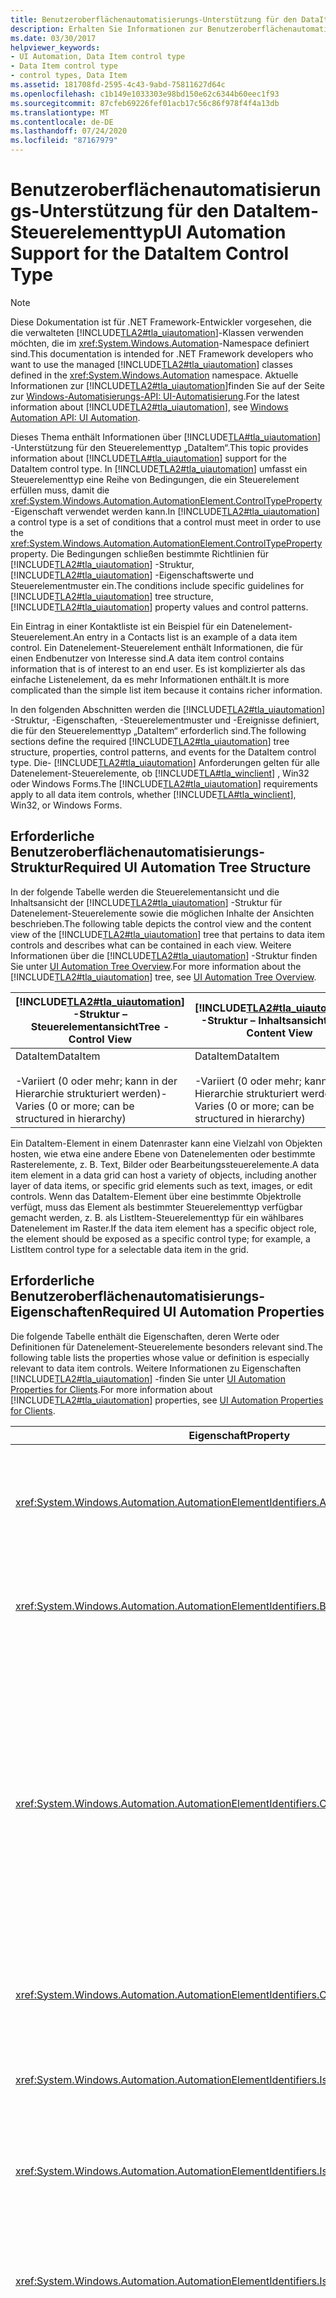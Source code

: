 ```yaml
---
title: Benutzeroberflächenautomatisierungs-Unterstützung für den DataItem-Steuerelementtyp
description: Erhalten Sie Informationen zur Benutzeroberflächenautomatisierungs-Unterstützung für den DataItem-Steuerelement. Erlernen Sie die erforderliche Struktur, Eigenschaften, Steuerelement Muster und Ereignisse.
ms.date: 03/30/2017
helpviewer_keywords:
- UI Automation, Data Item control type
- Data Item control type
- control types, Data Item
ms.assetid: 181708fd-2595-4c43-9abd-75811627d64c
ms.openlocfilehash: c1b149e1033303e98bd150e62c6344b60eec1f93
ms.sourcegitcommit: 87cfeb69226fef01acb17c56c86f978f4f4a13db
ms.translationtype: MT
ms.contentlocale: de-DE
ms.lasthandoff: 07/24/2020
ms.locfileid: "87167979"
---
```

# <a name="ui-automation-support-for-the-dataitem-control-type"></a><span data-ttu-id="27233-104">Benutzeroberflächenautomatisierungs-Unterstützung für den DataItem-Steuerelementtyp</span><span class="sxs-lookup"><span data-stu-id="27233-104">UI Automation Support for the DataItem Control Type</span></span>
> [!NOTE]
> <span data-ttu-id="27233-105">Diese Dokumentation ist für .NET Framework-Entwickler vorgesehen, die die verwalteten [!INCLUDE[TLA2#tla_uiautomation](../../../includes/tla2sharptla-uiautomation-md.md)]-Klassen verwenden möchten, die im <xref:System.Windows.Automation>-Namespace definiert sind.</span><span class="sxs-lookup"><span data-stu-id="27233-105">This documentation is intended for .NET Framework developers who want to use the managed [!INCLUDE[TLA2#tla_uiautomation](../../../includes/tla2sharptla-uiautomation-md.md)] classes defined in the <xref:System.Windows.Automation> namespace.</span></span> <span data-ttu-id="27233-106">Aktuelle Informationen zur [!INCLUDE[TLA2#tla_uiautomation](../../../includes/tla2sharptla-uiautomation-md.md)]finden Sie auf der Seite zur [Windows-Automatisierungs-API: UI-Automatisierung](/windows/win32/winauto/entry-uiauto-win32).</span><span class="sxs-lookup"><span data-stu-id="27233-106">For the latest information about [!INCLUDE[TLA2#tla_uiautomation](../../../includes/tla2sharptla-uiautomation-md.md)], see [Windows Automation API: UI Automation](/windows/win32/winauto/entry-uiauto-win32).</span></span>  
  
 <span data-ttu-id="27233-107">Dieses Thema enthält Informationen über [!INCLUDE[TLA#tla_uiautomation](../../../includes/tlasharptla-uiautomation-md.md)] -Unterstützung für den Steuerelementtyp „DataItem“.</span><span class="sxs-lookup"><span data-stu-id="27233-107">This topic provides information about [!INCLUDE[TLA#tla_uiautomation](../../../includes/tlasharptla-uiautomation-md.md)] support for the DataItem control type.</span></span> <span data-ttu-id="27233-108">In [!INCLUDE[TLA2#tla_uiautomation](../../../includes/tla2sharptla-uiautomation-md.md)] umfasst ein Steuerelementtyp eine Reihe von Bedingungen, die ein Steuerelement erfüllen muss, damit die <xref:System.Windows.Automation.AutomationElement.ControlTypeProperty> -Eigenschaft verwendet werden kann.</span><span class="sxs-lookup"><span data-stu-id="27233-108">In [!INCLUDE[TLA2#tla_uiautomation](../../../includes/tla2sharptla-uiautomation-md.md)] a control type is a set of conditions that a control must meet in order to use the <xref:System.Windows.Automation.AutomationElement.ControlTypeProperty> property.</span></span> <span data-ttu-id="27233-109">Die Bedingungen schließen bestimmte Richtlinien für [!INCLUDE[TLA2#tla_uiautomation](../../../includes/tla2sharptla-uiautomation-md.md)] -Struktur, [!INCLUDE[TLA2#tla_uiautomation](../../../includes/tla2sharptla-uiautomation-md.md)] -Eigenschaftswerte und Steuerelementmuster ein.</span><span class="sxs-lookup"><span data-stu-id="27233-109">The conditions include specific guidelines for [!INCLUDE[TLA2#tla_uiautomation](../../../includes/tla2sharptla-uiautomation-md.md)] tree structure, [!INCLUDE[TLA2#tla_uiautomation](../../../includes/tla2sharptla-uiautomation-md.md)] property values and control patterns.</span></span>  
  
 <span data-ttu-id="27233-110">Ein Eintrag in einer Kontaktliste ist ein Beispiel für ein Datenelement-Steuerelement.</span><span class="sxs-lookup"><span data-stu-id="27233-110">An entry in a Contacts list is an example of a data item control.</span></span> <span data-ttu-id="27233-111">Ein Datenelement-Steuerelement enthält Informationen, die für einen Endbenutzer von Interesse sind.</span><span class="sxs-lookup"><span data-stu-id="27233-111">A data item control contains information that is of interest to an end user.</span></span> <span data-ttu-id="27233-112">Es ist komplizierter als das einfache Listenelement, da es mehr Informationen enthält.</span><span class="sxs-lookup"><span data-stu-id="27233-112">It is more complicated than the simple list item because it contains richer information.</span></span>  
  
 <span data-ttu-id="27233-113">In den folgenden Abschnitten werden die [!INCLUDE[TLA2#tla_uiautomation](../../../includes/tla2sharptla-uiautomation-md.md)] -Struktur, -Eigenschaften, -Steuerelementmuster und -Ereignisse definiert, die für den Steuerelementtyp „DataItem“ erforderlich sind.</span><span class="sxs-lookup"><span data-stu-id="27233-113">The following sections define the required [!INCLUDE[TLA2#tla_uiautomation](../../../includes/tla2sharptla-uiautomation-md.md)] tree structure, properties, control patterns, and events for the DataItem control type.</span></span> <span data-ttu-id="27233-114">Die- [!INCLUDE[TLA2#tla_uiautomation](../../../includes/tla2sharptla-uiautomation-md.md)] Anforderungen gelten für alle Datenelement-Steuerelemente, ob [!INCLUDE[TLA#tla_winclient](../../../includes/tlasharptla-winclient-md.md)] , Win32 oder Windows Forms.</span><span class="sxs-lookup"><span data-stu-id="27233-114">The [!INCLUDE[TLA2#tla_uiautomation](../../../includes/tla2sharptla-uiautomation-md.md)] requirements apply to all data item controls, whether [!INCLUDE[TLA#tla_winclient](../../../includes/tlasharptla-winclient-md.md)], Win32, or Windows Forms.</span></span>  
  
## <a name="required-ui-automation-tree-structure"></a><span data-ttu-id="27233-115">Erforderliche Benutzeroberflächenautomatisierungs-Struktur</span><span class="sxs-lookup"><span data-stu-id="27233-115">Required UI Automation Tree Structure</span></span>  
 <span data-ttu-id="27233-116">In der folgende Tabelle werden die Steuerelementansicht und die Inhaltsansicht der [!INCLUDE[TLA2#tla_uiautomation](../../../includes/tla2sharptla-uiautomation-md.md)] -Struktur für Datenelement-Steuerelemente sowie die möglichen Inhalte der Ansichten beschrieben.</span><span class="sxs-lookup"><span data-stu-id="27233-116">The following table depicts the control view and the content view of the [!INCLUDE[TLA2#tla_uiautomation](../../../includes/tla2sharptla-uiautomation-md.md)] tree that pertains to data item controls and describes what can be contained in each view.</span></span> <span data-ttu-id="27233-117">Weitere Informationen über die [!INCLUDE[TLA2#tla_uiautomation](../../../includes/tla2sharptla-uiautomation-md.md)] -Struktur finden Sie unter [UI Automation Tree Overview](ui-automation-tree-overview.md).</span><span class="sxs-lookup"><span data-stu-id="27233-117">For more information about the [!INCLUDE[TLA2#tla_uiautomation](../../../includes/tla2sharptla-uiautomation-md.md)] tree, see [UI Automation Tree Overview](ui-automation-tree-overview.md).</span></span>  
  
|[!INCLUDE[TLA2#tla_uiautomation](../../../includes/tla2sharptla-uiautomation-md.md)] <span data-ttu-id="27233-118">-Struktur – Steuerelementansicht</span><span class="sxs-lookup"><span data-stu-id="27233-118">Tree - Control View</span></span>|[!INCLUDE[TLA2#tla_uiautomation](../../../includes/tla2sharptla-uiautomation-md.md)] <span data-ttu-id="27233-119">-Struktur – Inhaltsansicht</span><span class="sxs-lookup"><span data-stu-id="27233-119">Tree - Content View</span></span>|  
|------------------------------------------------------------------------------------------------|------------------------------------------------------------------------------------------------|  
|<span data-ttu-id="27233-120">DataItem</span><span class="sxs-lookup"><span data-stu-id="27233-120">DataItem</span></span><br /><br /> <span data-ttu-id="27233-121">-Variiert (0 oder mehr; kann in der Hierarchie strukturiert werden)</span><span class="sxs-lookup"><span data-stu-id="27233-121">-   Varies (0 or more; can be structured in hierarchy)</span></span>|<span data-ttu-id="27233-122">DataItem</span><span class="sxs-lookup"><span data-stu-id="27233-122">DataItem</span></span><br /><br /> <span data-ttu-id="27233-123">-Variiert (0 oder mehr; kann in der Hierarchie strukturiert werden)</span><span class="sxs-lookup"><span data-stu-id="27233-123">-   Varies (0 or more; can be structured in hierarchy)</span></span>|  
  
 <span data-ttu-id="27233-124">Ein DataItem-Element in einem Datenraster kann eine Vielzahl von Objekten hosten, wie etwa eine andere Ebene von Datenelementen oder bestimmte Rasterelemente, z. B. Text, Bilder oder Bearbeitungssteuerelemente.</span><span class="sxs-lookup"><span data-stu-id="27233-124">A data item element in a data grid can host a variety of objects, including another layer of data items, or specific grid elements such as text, images, or edit controls.</span></span> <span data-ttu-id="27233-125">Wenn das DataItem-Element über eine bestimmte Objektrolle verfügt, muss das Element als bestimmter Steuerelementtyp verfügbar gemacht werden, z. B. als ListItem-Steuerelementtyp für ein wählbares Datenelement im Raster.</span><span class="sxs-lookup"><span data-stu-id="27233-125">If the data item element has a specific object role, the element should be exposed as a specific control type; for example, a ListItem control type for a selectable data item in the grid.</span></span>  
  
## <a name="required-ui-automation-properties"></a><span data-ttu-id="27233-126">Erforderliche Benutzeroberflächenautomatisierungs-Eigenschaften</span><span class="sxs-lookup"><span data-stu-id="27233-126">Required UI Automation Properties</span></span>  
 <span data-ttu-id="27233-127">Die folgende Tabelle enthält die Eigenschaften, deren Werte oder Definitionen für Datenelement-Steuerelemente besonders relevant sind.</span><span class="sxs-lookup"><span data-stu-id="27233-127">The following table lists the properties whose value or definition is especially relevant to data item controls.</span></span> <span data-ttu-id="27233-128">Weitere Informationen zu Eigenschaften [!INCLUDE[TLA2#tla_uiautomation](../../../includes/tla2sharptla-uiautomation-md.md)] -finden Sie unter [UI Automation Properties for Clients](ui-automation-properties-for-clients.md).</span><span class="sxs-lookup"><span data-stu-id="27233-128">For more information about [!INCLUDE[TLA2#tla_uiautomation](../../../includes/tla2sharptla-uiautomation-md.md)] properties, see [UI Automation Properties for Clients](ui-automation-properties-for-clients.md).</span></span>  
  
|<span data-ttu-id="27233-129">Eigenschaft</span><span class="sxs-lookup"><span data-stu-id="27233-129">Property</span></span>|<span data-ttu-id="27233-130">Wert</span><span class="sxs-lookup"><span data-stu-id="27233-130">Value</span></span>|<span data-ttu-id="27233-131">Hinweise</span><span class="sxs-lookup"><span data-stu-id="27233-131">Notes</span></span>|  
|--------------|-----------|-----------|  
|<xref:System.Windows.Automation.AutomationElementIdentifiers.AutomationIdProperty>|<span data-ttu-id="27233-132">Siehe Hinweise.</span><span class="sxs-lookup"><span data-stu-id="27233-132">See notes.</span></span>|<span data-ttu-id="27233-133">Der Wert dieser Eigenschaft muss für alle Steuerelemente in einer Anwendung eindeutig sein.</span><span class="sxs-lookup"><span data-stu-id="27233-133">The value of this property needs to be unique across all controls in an application.</span></span>|  
|<xref:System.Windows.Automation.AutomationElementIdentifiers.BoundingRectangleProperty>|<span data-ttu-id="27233-134">Siehe Hinweise.</span><span class="sxs-lookup"><span data-stu-id="27233-134">See notes.</span></span>|<span data-ttu-id="27233-135">Das äußere Rechteck, das das gesamte Steuerelement enthält.</span><span class="sxs-lookup"><span data-stu-id="27233-135">The outermost rectangle that contains the whole control.</span></span>|  
|<xref:System.Windows.Automation.AutomationElementIdentifiers.ClickablePointProperty>|<span data-ttu-id="27233-136">Siehe Hinweise.</span><span class="sxs-lookup"><span data-stu-id="27233-136">See notes.</span></span>|<span data-ttu-id="27233-137">Unterstützt, wenn es ein umschließendes Rechteck gibt.</span><span class="sxs-lookup"><span data-stu-id="27233-137">Supported if there is a bounding rectangle.</span></span> <span data-ttu-id="27233-138">Wenn nicht auf jeden Punkt innerhalb des umschließenden Rechtecks geklickt werden kann, und Sie spezielle Treffertests ausführen, setzen Sie die Eigenschaft außer Kraft, und stellen Sie dann einen klickbaren Punkt bereit.</span><span class="sxs-lookup"><span data-stu-id="27233-138">If not every point within the bounding rectangle is clickable, and you perform specialized hit testing, then override and provide a clickable point.</span></span>|  
|<xref:System.Windows.Automation.AutomationElementIdentifiers.ControlTypeProperty>|<span data-ttu-id="27233-139">DataItem</span><span class="sxs-lookup"><span data-stu-id="27233-139">DataItem</span></span>|<span data-ttu-id="27233-140">Dieser Wert ist für alle Benutzeroberflächen-Frameworks gleich.</span><span class="sxs-lookup"><span data-stu-id="27233-140">This value is the same for all UI frameworks.</span></span>|  
|<xref:System.Windows.Automation.AutomationElementIdentifiers.IsContentElementProperty>|<span data-ttu-id="27233-141">Richtig</span><span class="sxs-lookup"><span data-stu-id="27233-141">True</span></span>|<span data-ttu-id="27233-142">Das Datenelement-Steuerelement muss immer ein Inhaltselement sein.</span><span class="sxs-lookup"><span data-stu-id="27233-142">The data item control must always be content.</span></span>|  
|<xref:System.Windows.Automation.AutomationElementIdentifiers.IsControlElementProperty>|<span data-ttu-id="27233-143">Richtig</span><span class="sxs-lookup"><span data-stu-id="27233-143">True</span></span>|<span data-ttu-id="27233-144">Das Datenelement-Steuerelement muss immer ein Steuerelement sein.</span><span class="sxs-lookup"><span data-stu-id="27233-144">The data item control must always be a control.</span></span>|  
|<xref:System.Windows.Automation.AutomationElementIdentifiers.IsKeyboardFocusableProperty>|<span data-ttu-id="27233-145">Siehe Hinweise.</span><span class="sxs-lookup"><span data-stu-id="27233-145">See notes.</span></span>|<span data-ttu-id="27233-146">Wenn das Steuerelement den Tastaturfokus erhalten kann, muss es diese Eigenschaft unterstützen.</span><span class="sxs-lookup"><span data-stu-id="27233-146">If the control can receive keyboard focus, it must support this property.</span></span>|  
|<xref:System.Windows.Automation.AutomationElementIdentifiers.ItemStatusProperty>|<span data-ttu-id="27233-147">Siehe Hinweise.</span><span class="sxs-lookup"><span data-stu-id="27233-147">See notes.</span></span>|<span data-ttu-id="27233-148">Wenn das Steuerelement einen Status enthält, der dynamisch aktualisiert wird, muss diese Eigenschaft unterstützt werden, damit eine Hilfstechnologie Aktualisierungen empfangen kann, wenn sich der Status des Elements ändert.</span><span class="sxs-lookup"><span data-stu-id="27233-148">If the control contains status that is being updated dynamically then this property must be supported so that an assistive technology can receive updates when the status of the element changes.</span></span>|  
|<xref:System.Windows.Automation.AutomationElementIdentifiers.ItemTypeProperty>|<span data-ttu-id="27233-149">Siehe Hinweise.</span><span class="sxs-lookup"><span data-stu-id="27233-149">See notes.</span></span>|<span data-ttu-id="27233-150">Dies ist der Zeichenfolgenwert, der dem Endbenutzer das zugrunde liegende Objekt übermittelt, das vom Element dargestellt wird.</span><span class="sxs-lookup"><span data-stu-id="27233-150">This is the string value that conveys to the end user the underlying object that the item represents.</span></span> <span data-ttu-id="27233-151">Beispiele sind „Mediendatei“ oder „Kontakt“.</span><span class="sxs-lookup"><span data-stu-id="27233-151">Examples are "Media File" or "Contact".</span></span>|  
|<xref:System.Windows.Automation.AutomationElementIdentifiers.LabeledByProperty>|`Null`|<span data-ttu-id="27233-152">Datenelement-Steuerelemente verfügen nicht über eine statische Textbezeichnung.</span><span class="sxs-lookup"><span data-stu-id="27233-152">Data item controls do not have a static text label.</span></span>|  
|<xref:System.Windows.Automation.AutomationElementIdentifiers.LocalizedControlTypeProperty>|<span data-ttu-id="27233-153">„Datenelement“</span><span class="sxs-lookup"><span data-stu-id="27233-153">"data item"</span></span>|<span data-ttu-id="27233-154">Lokalisierte Zeichenfolge für den Steuerelementtyp „DataItem“.</span><span class="sxs-lookup"><span data-stu-id="27233-154">Localized string corresponding to the DataItem control type.</span></span>|  
|<xref:System.Windows.Automation.AutomationElementIdentifiers.NameProperty>|<span data-ttu-id="27233-155">Siehe Hinweise.</span><span class="sxs-lookup"><span data-stu-id="27233-155">See notes.</span></span>|<span data-ttu-id="27233-156">Das Datenelement-Steuerelement enthält stets ein primäres Textelement, das sich auf den Bezeichner bezieht, den der Benutzer als bedeutungsvollsten Bezeichner mit dem Element assoziieren würde.</span><span class="sxs-lookup"><span data-stu-id="27233-156">The data item control always contains a primary text element that relates to what the user would associate as the most semantic identifier for the item.</span></span>|  
  
## <a name="required-ui-automation-control-patterns"></a><span data-ttu-id="27233-157">Erforderliche Benutzeroberflächenautomatisierungs-Steuerelementmuster</span><span class="sxs-lookup"><span data-stu-id="27233-157">Required UI Automation Control Patterns</span></span>  
 <span data-ttu-id="27233-158">Die folgende Tabelle enthält die [!INCLUDE[TLA#tla_uiautomation](../../../includes/tlasharptla-uiautomation-md.md)] -Steuerelementmuster, die von allen DataItem-Steuerelementen unterstützt werden müssen.</span><span class="sxs-lookup"><span data-stu-id="27233-158">The following table lists the [!INCLUDE[TLA#tla_uiautomation](../../../includes/tlasharptla-uiautomation-md.md)] control patterns required to be supported by all data item controls.</span></span> <span data-ttu-id="27233-159">Weitere Informationen zu Steuerelementmustern finden Sie unter [UI Automation Control Patterns Overview](ui-automation-control-patterns-overview.md).</span><span class="sxs-lookup"><span data-stu-id="27233-159">For more information about control patterns, see [UI Automation Control Patterns Overview](ui-automation-control-patterns-overview.md).</span></span>  
  
|<span data-ttu-id="27233-160">Steuerelementmuster</span><span class="sxs-lookup"><span data-stu-id="27233-160">Control Pattern</span></span>|<span data-ttu-id="27233-161">Support</span><span class="sxs-lookup"><span data-stu-id="27233-161">Support</span></span>|<span data-ttu-id="27233-162">Notizen</span><span class="sxs-lookup"><span data-stu-id="27233-162">Notes</span></span>|  
|---------------------|-------------|-----------|  
|<xref:System.Windows.Automation.Provider.IExpandCollapseProvider>|<span data-ttu-id="27233-163">Depends (Abhängig)</span><span class="sxs-lookup"><span data-stu-id="27233-163">Depends</span></span>|<span data-ttu-id="27233-164">Wenn das Datenelement-Steuerelement erweitert oder reduziert werden kann, um Informationen ein- bzw. auszublenden, muss das ExpandCollapse-Muster unterstützt werden.</span><span class="sxs-lookup"><span data-stu-id="27233-164">If the data item can be expanded or collapsed to show and hide information, the Expand Collapse pattern must be supported.</span></span>|  
|<xref:System.Windows.Automation.Provider.IGridItemProvider>|<span data-ttu-id="27233-165">Depends (Abhängig)</span><span class="sxs-lookup"><span data-stu-id="27233-165">Depends</span></span>|<span data-ttu-id="27233-166">Datenelemente unterstützen das GridItem-Muster, wenn in einem Container, in dem eine räumliche Navigation von Element zu Element möglich ist, eine Auflistung von Datenelementen verfügbar ist.</span><span class="sxs-lookup"><span data-stu-id="27233-166">Data items will support the Grid Item pattern when a collection of data items is available within a container that can be spatially navigated item-to-item.</span></span>|  
|<xref:System.Windows.Automation.Provider.IScrollItemProvider>|<span data-ttu-id="27233-167">Depends (Abhängig)</span><span class="sxs-lookup"><span data-stu-id="27233-167">Depends</span></span>|<span data-ttu-id="27233-168">Alle Datenelemente können mithilfe des ScrollItem-Musters durch einen Bildlauf angezeigt werden, wenn ihr Datencontainer mehr Elemente enthält, als auf den Bildschirm passen.</span><span class="sxs-lookup"><span data-stu-id="27233-168">All data items support the ability to be scrolled into view with the Scroll Item pattern when their data container has more items than can fit on the screen.</span></span>|  
|<xref:System.Windows.Automation.Provider.ISelectionItemProvider>|<span data-ttu-id="27233-169">Ja</span><span class="sxs-lookup"><span data-stu-id="27233-169">Yes</span></span>|<span data-ttu-id="27233-170">Alle Datenelemente müssen das SelectionItem-Muster unterstützen, das anzeigt, ob das Element ausgewählt ist.</span><span class="sxs-lookup"><span data-stu-id="27233-170">All data items must support the Selection Item pattern to indicate when the item is selected.</span></span>|  
|<xref:System.Windows.Automation.Provider.ITableItemProvider>|<span data-ttu-id="27233-171">Depends (Abhängig)</span><span class="sxs-lookup"><span data-stu-id="27233-171">Depends</span></span>|<span data-ttu-id="27233-172">Wenn das Datenelement in einem DataGrid-Steuerelementtyp enthalten ist, wird dieses Muster unterstützt.</span><span class="sxs-lookup"><span data-stu-id="27233-172">If the data item is contained within a Data Grid control type then it will support this pattern.</span></span>|  
|<xref:System.Windows.Automation.Provider.IToggleProvider>|<span data-ttu-id="27233-173">Depends (Abhängig)</span><span class="sxs-lookup"><span data-stu-id="27233-173">Depends</span></span>|<span data-ttu-id="27233-174">Wenn das Datenelement einen Zustand enthält, dessen Werte durchlaufen werden können.</span><span class="sxs-lookup"><span data-stu-id="27233-174">If the data item contains a state that can be cycled through.</span></span>|  
|<xref:System.Windows.Automation.Provider.IValueProvider>|<span data-ttu-id="27233-175">Depends (Abhängig)</span><span class="sxs-lookup"><span data-stu-id="27233-175">Depends</span></span>|<span data-ttu-id="27233-176">Wenn der primäre Text des Datenelements bearbeitbar ist, muss das Value-Muster unterstützt werden.</span><span class="sxs-lookup"><span data-stu-id="27233-176">If the data item's primary text is editable then the Value pattern must be supported.</span></span>|  
  
## <a name="working-with-data-items-in-large-lists"></a><span data-ttu-id="27233-177">Arbeiten mit Datenelementen in umfangreichen Listen</span><span class="sxs-lookup"><span data-stu-id="27233-177">Working with Data Items in Large Lists</span></span>  
 <span data-ttu-id="27233-178">Bei umfangreichen Listen handelt es sich häufig um Daten, die in [!INCLUDE[TLA2#tla_ui](../../../includes/tla2sharptla-ui-md.md)] -Frameworks virtualisiert sind, um die Leistung zu verbessern.</span><span class="sxs-lookup"><span data-stu-id="27233-178">Large lists are often data virtualized within [!INCLUDE[TLA2#tla_ui](../../../includes/tla2sharptla-ui-md.md)] frameworks to assist in performance.</span></span> <span data-ttu-id="27233-179">Aus diesem Grund kann ein Benutzeroberflächenautomatisierungs-Client die [!INCLUDE[TLA2#tla_uiautomation](../../../includes/tla2sharptla-uiautomation-md.md)] -Abfragefeature nicht dazu verwenden, den Inhalt der gesamten Struktur auf die gleiche Weise abzurufen wie den anderer Elementcontainer.</span><span class="sxs-lookup"><span data-stu-id="27233-179">Due to this, a UI Automation client cannot use the [!INCLUDE[TLA2#tla_uiautomation](../../../includes/tla2sharptla-uiautomation-md.md)] query feature to scrape the contents of the full tree in the same way that it can in other item containers.</span></span> <span data-ttu-id="27233-180">Ein Client muss das Element per Bildlauf anzeigen (oder das Steuerelement erweitern, um alle hilfreichen Optionen anzuzeigen), bevor er auf sämtliche Informationen des Datenelements zugreifen kann.</span><span class="sxs-lookup"><span data-stu-id="27233-180">A client should scroll the item into view (or expand the control to show all valuable options)prior to accessing the full set of information from the data item.</span></span>  
  
 <span data-ttu-id="27233-181">Wenn `SetFocus` für das- [!INCLUDE[TLA2#tla_uiautomation](../../../includes/tla2sharptla-uiautomation-md.md)] Element für das Datenelement aufgerufen wird, wird der Microsoft Windows-Explorer-Fall erfolgreich zurückgegeben und bewirkt, dass der Fokus auf den Bearbeitungsvorgang innerhalb der Datenelement-Teilstruktur festgelegt wird.</span><span class="sxs-lookup"><span data-stu-id="27233-181">When calling `SetFocus` on the [!INCLUDE[TLA2#tla_uiautomation](../../../includes/tla2sharptla-uiautomation-md.md)] element for the data item, the Microsoft Windows Explorer case will return successfully and cause focus to be set to the Edit within the data item subtree.</span></span>  
  
## <a name="required-ui-automation-events"></a><span data-ttu-id="27233-182">Erforderliche Benutzeroberflächenautomatisierungs-Ereignisse</span><span class="sxs-lookup"><span data-stu-id="27233-182">Required UI Automation Events</span></span>  
 <span data-ttu-id="27233-183">Die folgende Tabelle enthält die [!INCLUDE[TLA2#tla_uiautomation](../../../includes/tla2sharptla-uiautomation-md.md)] -Ereignisse, die von allen Datenelementen unterstützt werden müssen.</span><span class="sxs-lookup"><span data-stu-id="27233-183">The following table lists the [!INCLUDE[TLA2#tla_uiautomation](../../../includes/tla2sharptla-uiautomation-md.md)] events required to be supported by all data item controls.</span></span> <span data-ttu-id="27233-184">Weitere Informationen zu Ereignissen finden Sie unter [UI Automation Events Overview](ui-automation-events-overview.md).</span><span class="sxs-lookup"><span data-stu-id="27233-184">For more information about events, see [UI Automation Events Overview](ui-automation-events-overview.md).</span></span>  
  
|[!INCLUDE[TLA2#tla_uiautomation](../../../includes/tla2sharptla-uiautomation-md.md)] <span data-ttu-id="27233-185">-Ereignis</span><span class="sxs-lookup"><span data-stu-id="27233-185">Event</span></span>|<span data-ttu-id="27233-186">Support</span><span class="sxs-lookup"><span data-stu-id="27233-186">Support</span></span>|<span data-ttu-id="27233-187">Notizen</span><span class="sxs-lookup"><span data-stu-id="27233-187">Notes</span></span>|  
|---------------------------------------------------------------------------------|-------------|-----------|  
|<xref:System.Windows.Automation.AutomationElementIdentifiers.AutomationFocusChangedEvent>|<span data-ttu-id="27233-188">Erforderlich</span><span class="sxs-lookup"><span data-stu-id="27233-188">Required</span></span>|<span data-ttu-id="27233-189">Keine</span><span class="sxs-lookup"><span data-stu-id="27233-189">None</span></span>|  
|<span data-ttu-id="27233-190">Durch geänderte<xref:System.Windows.Automation.AutomationElementIdentifiers.BoundingRectangleProperty> -Eigenschaft ausgelöstes Ereignis.</span><span class="sxs-lookup"><span data-stu-id="27233-190"><xref:System.Windows.Automation.AutomationElementIdentifiers.BoundingRectangleProperty> property-changed event.</span></span>|<span data-ttu-id="27233-191">Erforderlich</span><span class="sxs-lookup"><span data-stu-id="27233-191">Required</span></span>|<span data-ttu-id="27233-192">Keine</span><span class="sxs-lookup"><span data-stu-id="27233-192">None</span></span>|  
|<span data-ttu-id="27233-193">Durch geänderte<xref:System.Windows.Automation.AutomationElementIdentifiers.IsEnabledProperty> -Eigenschaft ausgelöstes Ereignis.</span><span class="sxs-lookup"><span data-stu-id="27233-193"><xref:System.Windows.Automation.AutomationElementIdentifiers.IsEnabledProperty> property-changed event.</span></span>|<span data-ttu-id="27233-194">Erforderlich</span><span class="sxs-lookup"><span data-stu-id="27233-194">Required</span></span>|<span data-ttu-id="27233-195">Keine</span><span class="sxs-lookup"><span data-stu-id="27233-195">None</span></span>|  
|<span data-ttu-id="27233-196">Durch geänderte<xref:System.Windows.Automation.AutomationElementIdentifiers.IsOffscreenProperty> -Eigenschaft ausgelöstes Ereignis.</span><span class="sxs-lookup"><span data-stu-id="27233-196"><xref:System.Windows.Automation.AutomationElementIdentifiers.IsOffscreenProperty> property-changed event.</span></span>|<span data-ttu-id="27233-197">Erforderlich</span><span class="sxs-lookup"><span data-stu-id="27233-197">Required</span></span>|<span data-ttu-id="27233-198">Keine</span><span class="sxs-lookup"><span data-stu-id="27233-198">None</span></span>|  
|<span data-ttu-id="27233-199">Durch geänderte<xref:System.Windows.Automation.AutomationElementIdentifiers.NameProperty> -Eigenschaft ausgelöstes Ereignis.</span><span class="sxs-lookup"><span data-stu-id="27233-199"><xref:System.Windows.Automation.AutomationElementIdentifiers.NameProperty> property-changed event.</span></span>|<span data-ttu-id="27233-200">Erforderlich</span><span class="sxs-lookup"><span data-stu-id="27233-200">Required</span></span>|<span data-ttu-id="27233-201">Keine</span><span class="sxs-lookup"><span data-stu-id="27233-201">None</span></span>|  
|<xref:System.Windows.Automation.AutomationElementIdentifiers.StructureChangedEvent>|<span data-ttu-id="27233-202">Erforderlich</span><span class="sxs-lookup"><span data-stu-id="27233-202">Required</span></span>|<span data-ttu-id="27233-203">Keine</span><span class="sxs-lookup"><span data-stu-id="27233-203">None</span></span>|  
|<xref:System.Windows.Automation.InvokePatternIdentifiers.InvokedEvent>|<span data-ttu-id="27233-204">Depends (Abhängig)</span><span class="sxs-lookup"><span data-stu-id="27233-204">Depends</span></span>|<span data-ttu-id="27233-205">Keine</span><span class="sxs-lookup"><span data-stu-id="27233-205">None</span></span>|  
|<span data-ttu-id="27233-206">Durch geänderte<xref:System.Windows.Automation.ExpandCollapsePatternIdentifiers.ExpandCollapseStateProperty> -Eigenschaft ausgelöstes Ereignis.</span><span class="sxs-lookup"><span data-stu-id="27233-206"><xref:System.Windows.Automation.ExpandCollapsePatternIdentifiers.ExpandCollapseStateProperty> property-changed event.</span></span>|<span data-ttu-id="27233-207">Depends (Abhängig)</span><span class="sxs-lookup"><span data-stu-id="27233-207">Depends</span></span>|<span data-ttu-id="27233-208">Keine</span><span class="sxs-lookup"><span data-stu-id="27233-208">None</span></span>|  
|<xref:System.Windows.Automation.SelectionItemPatternIdentifiers.ElementAddedToSelectionEvent>|<span data-ttu-id="27233-209">Erforderlich</span><span class="sxs-lookup"><span data-stu-id="27233-209">Required</span></span>|<span data-ttu-id="27233-210">Keine</span><span class="sxs-lookup"><span data-stu-id="27233-210">None</span></span>|  
|<xref:System.Windows.Automation.SelectionItemPatternIdentifiers.ElementRemovedFromSelectionEvent>|<span data-ttu-id="27233-211">Erforderlich</span><span class="sxs-lookup"><span data-stu-id="27233-211">Required</span></span>|<span data-ttu-id="27233-212">Keine</span><span class="sxs-lookup"><span data-stu-id="27233-212">None</span></span>|  
|<xref:System.Windows.Automation.SelectionItemPatternIdentifiers.ElementSelectedEvent>|<span data-ttu-id="27233-213">Erforderlich</span><span class="sxs-lookup"><span data-stu-id="27233-213">Required</span></span>|<span data-ttu-id="27233-214">Keine</span><span class="sxs-lookup"><span data-stu-id="27233-214">None</span></span>|  
|<span data-ttu-id="27233-215">Durch geänderte<xref:System.Windows.Automation.TogglePatternIdentifiers.ToggleStateProperty> -Eigenschaft ausgelöstes Ereignis.</span><span class="sxs-lookup"><span data-stu-id="27233-215"><xref:System.Windows.Automation.TogglePatternIdentifiers.ToggleStateProperty> property-changed event.</span></span>|<span data-ttu-id="27233-216">Depends (Abhängig)</span><span class="sxs-lookup"><span data-stu-id="27233-216">Depends</span></span>|<span data-ttu-id="27233-217">Keine</span><span class="sxs-lookup"><span data-stu-id="27233-217">None</span></span>|  
|<span data-ttu-id="27233-218">Durch geänderte<xref:System.Windows.Automation.ValuePatternIdentifiers.ValueProperty> -Eigenschaft ausgelöstes Ereignis.</span><span class="sxs-lookup"><span data-stu-id="27233-218"><xref:System.Windows.Automation.ValuePatternIdentifiers.ValueProperty> property-changed event.</span></span>|<span data-ttu-id="27233-219">Depends (Abhängig)</span><span class="sxs-lookup"><span data-stu-id="27233-219">Depends</span></span>|<span data-ttu-id="27233-220">Keine</span><span class="sxs-lookup"><span data-stu-id="27233-220">None</span></span>|  
  
## <a name="dataitem-control-type-example"></a><span data-ttu-id="27233-221">Beispiel für DataItem-Steuerelementtyp</span><span class="sxs-lookup"><span data-stu-id="27233-221">DataItem Control Type Example</span></span>  
 <span data-ttu-id="27233-222">Das folgende Bild zeigt einen DataItem-Steuerelementtyp in einem ListView-Steuerelement mit Unterstützung für detaillierte Informationen für die Spalten.</span><span class="sxs-lookup"><span data-stu-id="27233-222">The following image illustrates a DataItem control type in a List View control with support for rich information for the columns.</span></span>  
  
 <span data-ttu-id="27233-223">![Grafik eines Listenansichtssteuerelements mit zwei Datenelementen](./media/uiauto-data-grid-detailed.GIF "uiauto_data_grid_detailed")</span><span class="sxs-lookup"><span data-stu-id="27233-223">![Graphic of a List View control with two data items](./media/uiauto-data-grid-detailed.GIF "uiauto_data_grid_detailed")</span></span>  
  
 <span data-ttu-id="27233-224">Die Steuerelementansicht und die Inhaltsansicht der [!INCLUDE[TLA2#tla_uiautomation](../../../includes/tla2sharptla-uiautomation-md.md)] -Struktur, die zum Datenelement gehört, werden unten dargestellt.</span><span class="sxs-lookup"><span data-stu-id="27233-224">The Control View and the Content View of the [!INCLUDE[TLA2#tla_uiautomation](../../../includes/tla2sharptla-uiautomation-md.md)] tree that pertains to the data item control is displayed below.</span></span> <span data-ttu-id="27233-225">Die Steuerelementmuster für jedes Automatisierungselement sind in Klammern aufgeführt.</span><span class="sxs-lookup"><span data-stu-id="27233-225">The control patterns for each automation element are shown in parentheses.</span></span> <span data-ttu-id="27233-226">Die Gruppe „Contoso“ ist ebenfalls Teil des Rasters des DataGrid-Hoststeuerelements.</span><span class="sxs-lookup"><span data-stu-id="27233-226">The Group "Contoso" is also part of the grid of the Data Grid host control.</span></span>  
  
|[!INCLUDE[TLA2#tla_uiautomation](../../../includes/tla2sharptla-uiautomation-md.md)] <span data-ttu-id="27233-227">-Struktur – Steuerelementansicht</span><span class="sxs-lookup"><span data-stu-id="27233-227">Tree - Control View</span></span>|[!INCLUDE[TLA2#tla_uiautomation](../../../includes/tla2sharptla-uiautomation-md.md)] <span data-ttu-id="27233-228">-Struktur – Inhaltsansicht</span><span class="sxs-lookup"><span data-stu-id="27233-228">Tree - Content View</span></span>|  
|------------------------------------------------------------------------------------------------|------------------------------------------------------------------------------------------------|  
|<span data-ttu-id="27233-229">-Group "Configuration Manager" (Tabelle, Raster)</span><span class="sxs-lookup"><span data-stu-id="27233-229">-   Group "Contoso" (Table, Grid)</span></span><br /><span data-ttu-id="27233-230">-DataItem "Accounts Receivable.doc" (TableItem, GridItem, SelectionItem, aufrufen)</span><span class="sxs-lookup"><span data-stu-id="27233-230">-   DataItem "Accounts Receivable.doc" (TableItem, GridItem, SelectionItem, Invoke)</span></span><br /><span data-ttu-id="27233-231">-Image "Accounts Receivable.doc"</span><span class="sxs-lookup"><span data-stu-id="27233-231">-   Image "Accounts Receivable.doc"</span></span><br /><span data-ttu-id="27233-232">-Edit "Name" (TableItem, GridItem, Value "Accounts Receivable.doc")</span><span class="sxs-lookup"><span data-stu-id="27233-232">-   Edit "Name" (TableItem, GridItem, Value "Accounts Receivable.doc")</span></span><br /><span data-ttu-id="27233-233">-Edit "date modified" (TableItem, GridItem, Wert "8/25/2006 3:29 pm")</span><span class="sxs-lookup"><span data-stu-id="27233-233">-   Edit "Date modified" (TableItem, GridItem, Value "8/25/2006 3:29 PM")</span></span><br /><span data-ttu-id="27233-234">-Edit "size" (GridItem, TableItem, Wert "11,0 KB)</span><span class="sxs-lookup"><span data-stu-id="27233-234">-   Edit "Size" (GridItem, TableItem, Value "11.0 KB)</span></span><br /><span data-ttu-id="27233-235">-DataItem "Accounts Payable.doc" (TableItem, GridItem, SelectionItem, aufrufen)</span><span class="sxs-lookup"><span data-stu-id="27233-235">-   DataItem "Accounts Payable.doc" (TableItem, GridItem, SelectionItem, Invoke)</span></span><br /><span data-ttu-id="27233-236">-   ...</span><span class="sxs-lookup"><span data-stu-id="27233-236">-   ...</span></span>|<span data-ttu-id="27233-237">-Group "Configuration Manager" (Tabelle, Raster)</span><span class="sxs-lookup"><span data-stu-id="27233-237">-   Group "Contoso" (Table, Grid)</span></span><br /><span data-ttu-id="27233-238">-DataItem "Accounts Receivable.doc" (TableItem, GridItem, SelectionItem, aufrufen)</span><span class="sxs-lookup"><span data-stu-id="27233-238">-   DataItem "Accounts Receivable.doc" (TableItem, GridItem, SelectionItem, Invoke)</span></span><br /><span data-ttu-id="27233-239">-Image "Accounts Receivable.doc"</span><span class="sxs-lookup"><span data-stu-id="27233-239">-   Image "Accounts Receivable.doc"</span></span><br /><span data-ttu-id="27233-240">-Edit "Name" (TableItem, GridItem, Value "Accounts Receivable.doc")</span><span class="sxs-lookup"><span data-stu-id="27233-240">-   Edit "Name" (TableItem, GridItem, Value "Accounts Receivable.doc")</span></span><br /><span data-ttu-id="27233-241">-Edit "date modified" (TableItem, GridItem, Wert "8/25/2006 3:29 pm")</span><span class="sxs-lookup"><span data-stu-id="27233-241">-   Edit "Date modified" (TableItem, GridItem, Value "8/25/2006 3:29 PM")</span></span><br /><span data-ttu-id="27233-242">-Edit "size" (GridItem, TableItem, Wert "11,0 KB)</span><span class="sxs-lookup"><span data-stu-id="27233-242">-   Edit "Size" (GridItem, TableItem, Value "11.0 KB)</span></span><br /><span data-ttu-id="27233-243">-DataItem "Accounts Payable.doc" (TableItem, GridItem, SelectionItem, aufrufen)</span><span class="sxs-lookup"><span data-stu-id="27233-243">-   DataItem "Accounts Payable.doc" (TableItem, GridItem, SelectionItem, Invoke)</span></span><br /><span data-ttu-id="27233-244">-   …</span><span class="sxs-lookup"><span data-stu-id="27233-244">-   …</span></span>|  
  
 <span data-ttu-id="27233-245">Wenn ein Raster eine Liste wählbarer Elemente darstellt, können die entsprechenden Benutzeroberflächenelemente mit dem Steuerelementtyp „ListItem“ statt mit dem Steuerelementtyp „DataItem“ verfügbar gemacht werden.</span><span class="sxs-lookup"><span data-stu-id="27233-245">If a grid represents a list of selectable items, the corresponding UI elements can be exposed with the ListItem control type instead of the DataItem control type.</span></span> <span data-ttu-id="27233-246">Im vorherigen Beispiel können die DataItem-Elemente („Accounts Receivable.doc“ und „Accounts Payable.doc“) unter Group („Contoso“) verbessert werden, wenn Sie diese als ListItem-Steuerelementtypen verfügbar machen, da dieser Typ bereits das Steuerelementmuster „SelectionItem“ unterstützt.</span><span class="sxs-lookup"><span data-stu-id="27233-246">In the preceding example, the DataItem elements ("Accounts Receivable.doc" and "Accounts Payable.doc") under Group ("Contoso") can be improved by exposing them as ListItem control types because that type already supports the SelectionItem control pattern.</span></span>  
  
## <a name="see-also"></a><span data-ttu-id="27233-247">Weitere Informationen</span><span class="sxs-lookup"><span data-stu-id="27233-247">See also</span></span>

- <xref:System.Windows.Automation.ControlType.DataItem>
- [<span data-ttu-id="27233-248">Übersicht über Steuerelementtypen für Benutzeroberflächenautomatisierung</span><span class="sxs-lookup"><span data-stu-id="27233-248">UI Automation Control Types Overview</span></span>](ui-automation-control-types-overview.md)
- [<span data-ttu-id="27233-249">Übersicht über die Benutzeroberflächenautomatisierung</span><span class="sxs-lookup"><span data-stu-id="27233-249">UI Automation Overview</span></span>](ui-automation-overview.md)
